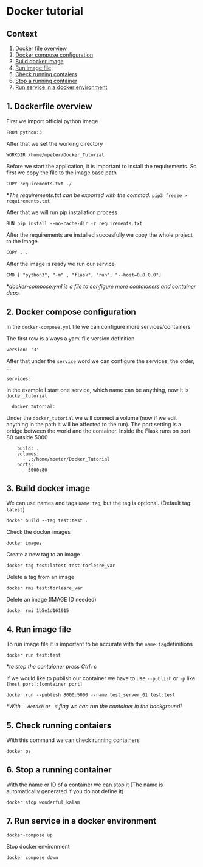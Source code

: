 # Docker tutorial

## Context

1. [Docker file overview](#1-dockerfile-overview)
2. [Docker compose configuration](#2-docker-compose-configuration)
3. [Build docker image](#3-build-docker-image)
4. [Run image file](#4-run-image-file)
5. [Check running contaiers](#5-check-running-contaiers)
6. [Stop a running container](#6-stop-a-running-container)
7. [Run service in a docker environment](#7-run-service-in-a-docker-environment)

## 1. Dockerfile overview

First we import official python image
```
FROM python:3
```

After that we set the working directory
```
WORKDIR /home/mpeter/Docker_Tutorial
```

Before we start the application, it is important to install the requirements.
So first we copy the file to the image base path
```
COPY requirements.txt ./
```
**The requirements.txt can be exported with the commad:* ```pip3 freeze > requirements.txt```

After that we will run pip installation process
```
RUN pip install --no-cache-dir -r requirements.txt
```

After the requirements are installed succesfully we copy the whole project to the image
```
COPY . .
```

After the image is ready we run our service
```
CMD [ "python3", "-m" , "flask", "run", "--host=0.0.0.0"]
```

**docker-compose.yml is a file to configure more contaioners and container deps.*

## 2. Docker compose configuration

In the ```docker-compose.yml``` file we can configure more services/containers

The first row is always a yaml file version definition
```
version: '3'
```

After that under the ```service``` word we can configure the services, the order, ...
```
services:
```

In the example I start one service, which name can be anything, now it is ```docker_tutorial```
```
  docker_tutorial:
```

Under the ```docker_tutorial``` we will connect a volume (now if we edit anything in the path it will be affected to the run).
The port setting is a bridge between the world and the container. Inside the Flask runs on port 80 outside 5000
```
    build: .
    volumes:
      - .:/home/mpeter/Docker_Tutorial
    ports:
      - 5000:80
```

## 3. Build docker image

We can use names and tags ```name:tag```, but the tag is optional. (Default tag: ```latest```)
```
docker build --tag test:test .
```

Check the docker images
```
docker images
```

Create a new tag to an image
```
docker tag test:latest test:torlesre_var
```

Delete a tag from an image
```
docker rmi test:torlesre_var
```

Delete an image (IMAGE ID needed)
```
docker rmi 1b5e1d161915
```

## 4. Run image file

To run image file it is important to be accurate with the ```name:tag```definitions
```
docker run test:test
```
**to stop the contaioner press Ctrl+c*

If we would like to publish our container we have to use ```--publish``` or ```-p``` like ```[host port]:[container port]```
```
docker run --publish 8000:5000 --name test_server_01 test:test
```

**With ```--detach``` or ```-d``` flag we can run the container in the background!*

## 5. Check running contaiers

With this command we can check running containers
```
docker ps
```

## 6. Stop a running container

With the name or ID of a container we can stop it (The name is automatically generated if you do not define it)
```
docker stop wonderful_kalam
```

## 7. Run service in a docker environment

```
docker-compose up
```

Stop docker environment
```
docker compose down
```